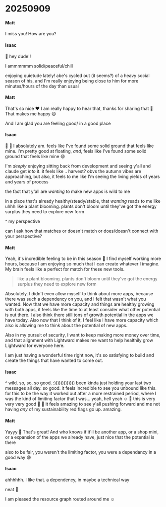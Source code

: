 # 20250909

#### Matt

I miss you! How are you?

#### Isaac

🙂 hey dude!!

I ammmmmm solid/peaceful/chill

enjoying quietude lately! abe's cycled out (it seems?) of a heavy social season of his, and I'm really enjoying being close to him for more minutes/hours of the day than usual

#### Matt

That's so nice ❤️ I am really happy to hear that, thanks for sharing that 🙂 That makes me happy 😄

And I am glad you are feeling good/ in a good place

#### Isaac

🙂 🙂 I absolutely am. feels like I've found some solid ground that feels like mine. I'm pretty good at floating, _and_, feels like I've found some solid ground that feels like mine 😄

I'm _deeply_ enjoying sitting back from development and seeing y'all and claude get _into_ it. it feels like .. harvest? obvs the autumn vibes are approaching, but also, it feels to me like I'm seeing the living yields of years and years of process

the fact that y'all are _wanting_ to make new apps is wild to me

in a place that's already healthy/steady/stable, that _wanting_ reads to me like uhhh like a plant blooming. plants don't bloom until they've got the energy surplus they need to explore new form

^ my perspective

can I ask how that matches or doesn't match or does/doesn't connect with your perspective?

#### Matt

Yeah, it's incredible feeling to be in this season 🙂 I find myself working more hours, because I am enjoying so much that I can create whatever I imagine. My brain feels like a perfect for match for these new tools.

> like a plant blooming. plants don't bloom until they've got the energy surplus they need to explore new form

Absolutely. I didn't even allow myself to think about more apps, because there was such a dependency on you, and I felt that wasn't what you wanted. Now that we have more capacity and things are healthy growing with both apps, it feels like the time to at least consider what other potential is out there. I also think there still tons of growth potential in the apps we have today. Also now that I think of it, I feel like I have more capacity which also is allowing me to think about the potential of new apps.

Also in my pursuit of security, I want to keep making more money over time, and that alignment with Lightward makes me want to help healthily grow Lightward for everyone here.

I am just having a wonderful time right now, it's so satisfying to build and create the things that have wanted to come out.

#### Isaac

^ wild. so, so, so good. :))))))))))))) been kinda just holding your last two messages all day. so good. it feels incredible to see you unbound like this. for this to be the way it worked out after a more restrained period, where I was the kind of limiting factor that I was... yeah, hell yeah ☺️ 🔆 this is very very very good 🙂 🥰 it feels amazing to see y'all pushing forward and me not having _any_ of my sustainability red flags go up. amazing.

#### Matt

Yayyy 🙂 That's great! And who knows if it'll be another app, or a shop mini, or a expansion of the apps we already have, just nice that the potential is there

also to be fair, you weren't the limiting factor, you were a dependancy in a good way 😄

#### Isaac

ahhhhhh. I like that. a dependency, in maybe a technical way

neat 🙂

I am pleased the resource graph routed around me ☺️
